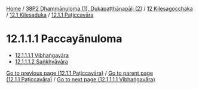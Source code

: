 
[Home](/) / [38P2 Dhammānuloma (1), Dukapaṭṭhānapāḷi (2)](../../../../38P2.md) / [12 Kilesagocchaka](../../../12.md) / [12.1 Kilesaduka](../../12.1.md) / [12.1.1 Paṭiccavāra](../12.1.1.md)

# 12.1.1.1 Paccayānuloma

* [12.1.1.1.1 Vibhaṅgavāra](12.1.1.1/12.1.1.1.1.md)
* [12.1.1.1.2 Saṅkhyāvāra](12.1.1.1/12.1.1.1.2.md)

[Go to previous page (12.1.1 Paṭiccavāra)](../12.1.1.md) / [Go to parent page (12.1.1 Paṭiccavāra)](../12.1.1.md) / [Go to next page (12.1.1.1.1 Vibhaṅgavāra)](12.1.1.1/12.1.1.1.1.md)


